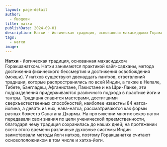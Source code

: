 ```yaml
---
layout: page-detail
author:
  - Яшодеви
title: натхи
publishDate: 2024-09-01
description: Натхи - йогическая традиция, основанная махасиддхом Горакшанатхом. Натхи занимаются практикой кайя-садханы, метода достижения физического бессмертия и достижения освобождения (мокши).
tags:
  - натхи
image:
---
```

**Натхи** - йогическая традиция, основанная махасиддхом Горакшанатхом. Натхи занимаются практикой кайя-садханы, метода достижения физического бессмертия и достижения освобождения (мокши). У натхов существуют двенадцать пантхов, ответвлений традиции, которые распространились по всей Индии, а также в Непале, Тибете, Бангладеш, Афганистане, Пакистане и на Шри-Ланке, эти подразделения придерживаются различного подхода в практике йоги и тантры. Традиция славится мастерами, достигшими сверхъестественных способностей, наиболее известны 84 натха-йогина, а девять из них, нава-натха, рассматриваются как формы разных божеств Санатана Дхармы. На протяжении многих веков натхи передавали свои знания по цепи ученической преемственности, благодаря чему традиция сохранилась до наших дней; на протяжении всего этого времени различные духовные системы Индии заимствовали методы йоги натхов, поэтому Горакшанатха считают основоположником в том числе и хатха-йоги.

